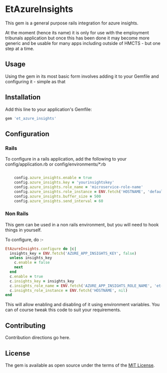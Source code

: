 # EtAzureInsights

This gem is a general purpose rails integration for azure insights.

At the moment (hence its name) it is only for use with the employment tribunals application
but once this has been done it may become more generic and be usable for many apps including outside
of HMCTS - but one step at a time.

## Usage
Using the gem in its most basic form involves adding it to your Gemfile and configuring it - simple as that

## Installation
Add this line to your application's Gemfile:

```ruby
gem 'et_azure_insights'
```

## Configuration

### Rails

To configure in a rails application, add the following to your config/application.rb or config/environments/*.rb

```ruby

    config.azure_insights.enable = true
    config.azure_insights.key = 'yourinsightskey'
    config.azure_insights.role_name = 'microservice-role-name'
    config.azure_insights.role_instance = ENV.fetch('HOSTNAME', 'default-instance-name')
    config.azure_insights.buffer_size = 500
    config.azure_insights.send_interval = 60
```

### Non Rails

This gem can be used in a non rails environment, but you will need to hook things in yourself.

To configure, do :-

```ruby
EtAzureInsights.configure do |c|
  insights_key = ENV.fetch('AZURE_APP_INSIGHTS_KEY', false)
  unless insights_key
    c.enable = false
    next
  end
  c.enable = true
  c.insights_key = insights_key
  c.insights_role_name = ENV.fetch('AZURE_APP_INSIGHTS_ROLE_NAME', 'et-api')
  c.insights_role_instance = ENV.fetch('HOSTNAME', nil)
end

```

This will allow enabling and disabling of it using environment variables.  You can of course
tweak this code to suit your requirements.

## Contributing
Contribution directions go here.

## License
The gem is available as open source under the terms of the [MIT License](https://opensource.org/licenses/MIT).
